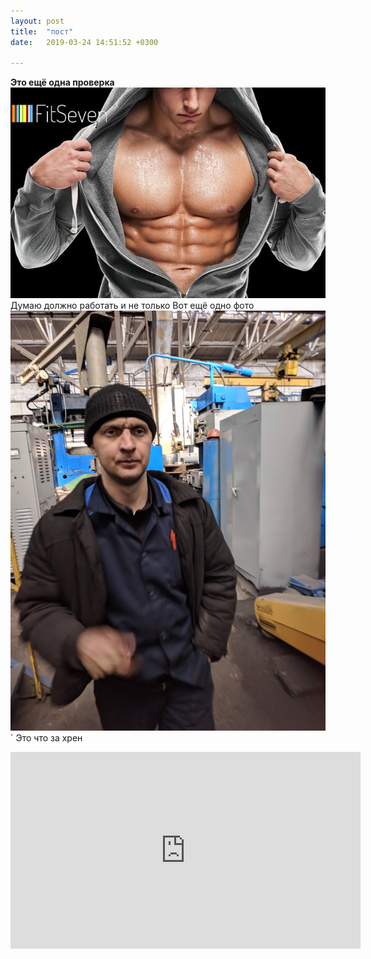 ```yaml
---
layout: post
title:  "пост"
date:   2019-03-24 14:51:52 +0300

---
```

**Это ещё одна проверка**
![w](/images/w.jpg)
Думаю должно работать и не только
Вот ещё одно фото
![r](/images/r.jpg)`
Это что за хрен
<iframe width="560" height="315" src="https://www.youtube.com/embed/FPrSvKaw8vw" frameborder="0" allow="accelerometer; autoplay; encrypted-media; gyroscope; picture-in-picture" allowfullscreen></iframe>